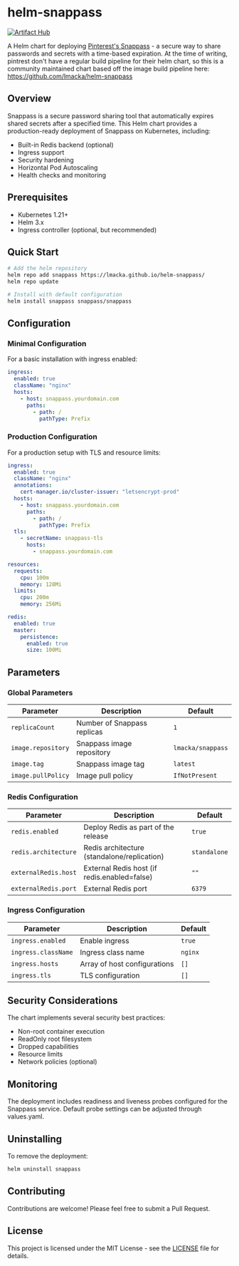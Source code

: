 # helm-snappass

[![Artifact Hub](https://img.shields.io/endpoint?url=https://artifacthub.io/badge/repository/snappass)](https://artifacthub.io/packages/search?repo=snappass)

A Helm chart for deploying [Pinterest's Snappass](https://github.com/pinterest/snappass) - a secure way to share passwords and secrets with a time-based expiration.  At the time of writing, pintrest don't have a regular build pipeline for their helm chart, so this is a community maintained chart based off the image build pipeline here: https://github.com/lmacka/helm-snappass

## Overview

Snappass is a secure password sharing tool that automatically expires shared secrets after a specified time. This Helm chart provides a production-ready deployment of Snappass on Kubernetes, including:

- Built-in Redis backend (optional)
- Ingress support
- Security hardening
- Horizontal Pod Autoscaling
- Health checks and monitoring

## Prerequisites

- Kubernetes 1.21+
- Helm 3.x
- Ingress controller (optional, but recommended)

## Quick Start

  ```sh
  # Add the helm repository
  helm repo add snappass https://lmacka.github.io/helm-snappass/
  helm repo update

  # Install with default configuration
  helm install snappass snappass/snappass
  ```

## Configuration

### Minimal Configuration

For a basic installation with ingress enabled:

  ```yaml
  ingress:
    enabled: true
    className: "nginx"
    hosts:
      - host: snappass.yourdomain.com
        paths:
          - path: /
            pathType: Prefix
  ```

### Production Configuration

For a production setup with TLS and resource limits:

  ```yaml
  ingress:
    enabled: true
    className: "nginx"
    annotations:
      cert-manager.io/cluster-issuer: "letsencrypt-prod"
    hosts:
      - host: snappass.yourdomain.com
        paths:
          - path: /
            pathType: Prefix
    tls:
      - secretName: snappass-tls
        hosts:
          - snappass.yourdomain.com

  resources:
    requests:
      cpu: 100m
      memory: 128Mi
    limits:
      cpu: 200m
      memory: 256Mi

  redis:
    enabled: true
    master:
      persistence:
        enabled: true
        size: 100Mi
  ```

## Parameters

### Global Parameters

| Parameter | Description | Default |
|-----------|-------------|---------|
| `replicaCount` | Number of Snappass replicas | `1` |
| `image.repository` | Snappass image repository | `lmacka/snappass` |
| `image.tag` | Snappass image tag | `latest` |
| `image.pullPolicy` | Image pull policy | `IfNotPresent` |

### Redis Configuration

| Parameter | Description | Default |
|-----------|-------------|---------|
| `redis.enabled` | Deploy Redis as part of the release | `true` |
| `redis.architecture` | Redis architecture (standalone/replication) | `standalone` |
| `externalRedis.host` | External Redis host (if redis.enabled=false) | `""` |
| `externalRedis.port` | External Redis port | `6379` |

### Ingress Configuration

| Parameter | Description | Default |
|-----------|-------------|---------|
| `ingress.enabled` | Enable ingress | `true` |
| `ingress.className` | Ingress class name | `nginx` |
| `ingress.hosts` | Array of host configurations | `[]` |
| `ingress.tls` | TLS configuration | `[]` |

## Security Considerations

The chart implements several security best practices:

- Non-root container execution
- ReadOnly root filesystem
- Dropped capabilities
- Resource limits
- Network policies (optional)

## Monitoring

The deployment includes readiness and liveness probes configured for the Snappass service. Default probe settings can be adjusted through values.yaml.

## Uninstalling

To remove the deployment:

  ```sh
  helm uninstall snappass
  ```

## Contributing

Contributions are welcome! Please feel free to submit a Pull Request.

## License

This project is licensed under the MIT License - see the [LICENSE](LICENSE) file for details.